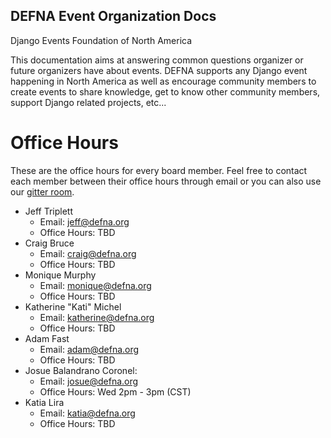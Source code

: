 DEFNA Event Organization Docs
------------------------------

Django Events Foundation of North America

This documentation aims at answering common questions organizer or future organizers have about events.
DEFNA supports any Django event happening in North America as well as encourage community members
to create events to share knowledge, get to know other community members, support Django related
projects, etc...

Office Hours
==============

These are the office hours for every board member. Feel free to contact each member between their office hours through email or you can also use our [gitter room](https://gitter.im/DEFNA/Lobby).

* Jeff Triplett
    - Email: [jeff@defna.org](mailto:jeff@defna.org)
    - Office Hours: TBD
* Craig Bruce
    - Email: [craig@defna.org](mailto:craig@defna.org)
    - Office Hours: TBD
* Monique Murphy
    - Email: [monique@defna.org](mailto:monique@defna.org)
    - Office Hours: TBD
* Katherine "Kati" Michel
    - Email: [katherine@defna.org](mailto:katherine@defna.org)
    - Office Hours: TBD
* Adam Fast
    - Email: [adam@defna.org](mailto:adam@defna.org)
    - Office Hours: TBD
* Josue Balandrano Coronel:
    - Email: [josue@defna.org](mailto:josue@defna.org)
    - Office Hours: Wed 2pm - 3pm (CST)
* Katia Lira
    - Email: [katia@defna.org](mailto:katia@defna.org)
    - Office Hours: TBD
    
